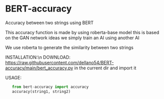 # BERT-accuracy
Accuracy between two strings using BERT

This accuracy function is made by using roberta-base model
this is based on the GAN network ideas we simply train an AI using another AI

We use roberta to generate the similarity between two strings

INSTALLATION:\n
  DOWNLOAD: https://raw.githubusercontent.com/dellano54/BERT-accuracy/main/bert_accuracy.py 
  in the current dir and import it
  
USAGE:
```python
   from bert-accuracy import accuracy
   accuracy(string1, string2)
```
